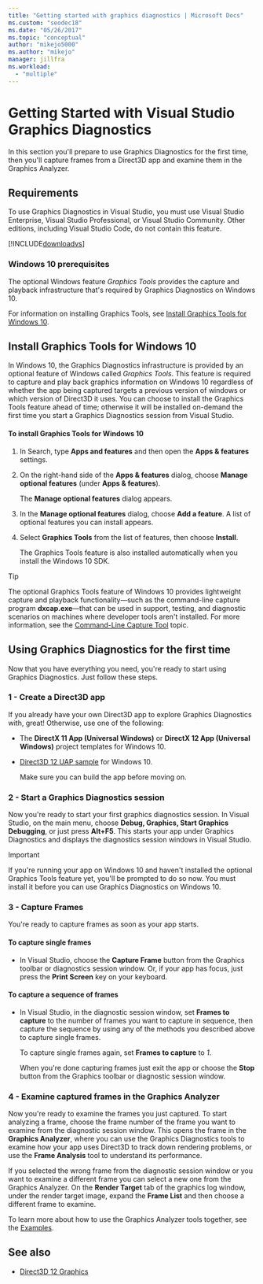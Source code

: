 ```yaml
---
title: "Getting started with graphics diagnostics | Microsoft Docs"
ms.custom: "seodec18"
ms.date: "05/26/2017"
ms.topic: "conceptual"
author: "mikejo5000"
ms.author: "mikejo"
manager: jillfra
ms.workload:
  - "multiple"
---
```

# Getting Started with Visual Studio Graphics Diagnostics
In this section you'll prepare to use Graphics Diagnostics for the first time, then you'll capture frames from a Direct3D app and examine them in the Graphics Analyzer.

## Requirements
 To use Graphics Diagnostics in Visual Studio, you must use Visual Studio Enterprise, Visual Studio Professional, or Visual Studio Community.  Other editions, including Visual Studio Code, do not contain this feature.

 [!INCLUDE[downloadvs](../includes/downloadvs_md.md)]

### Windows 10 prerequisites
 The optional Windows feature *Graphics Tools* provides the capture and playback infrastructure that's required by Graphics Diagnostics on Windows 10.

 For information on installing Graphics Tools, see [Install Graphics Tools for Windows 10](#InstallGraphicsTools).

## <a name="InstallGraphicsTools"></a> Install Graphics Tools for Windows 10
 In Windows 10, the Graphics Diagnostics infrastructure is provided by an optional feature of Windows called *Graphics Tools*. This feature is required to capture and play back graphics information on Windows 10 regardless of whether the app being captured targets a previous version of windows or which version of Direct3D it uses. You can choose to install the Graphics Tools feature ahead of time; otherwise it will be installed on-demand the first time you start a Graphics Diagnostics session from Visual Studio.

#### To install Graphics Tools for Windows 10

1. In Search, type **Apps and features** and then open the **Apps & features** settings.

2. On the right-hand side of the **Apps & features** dialog, choose **Manage optional features** (under **Apps & features**).

   The **Manage optional features** dialog appears.

3. In the **Manage optional features** dialog, choose **Add a feature**. A list of optional features you can install appears.

4. Select **Graphics Tools** from the list of features, then choose **Install**.

   The Graphics Tools feature is also installed automatically when you install the Windows 10 SDK.

> [!TIP]
> The optional Graphics Tools feature of Windows 10 provides lightweight capture and playback functionality—such as the command-line capture program **dxcap.exe**—that can be used in support, testing, and diagnostic scenarios on machines where developer tools aren't installed. For more information, see the [Command-Line Capture Tool](command-line-capture-tool.md) topic.

## Using Graphics Diagnostics for the first time
 Now that you have everything you need, you're ready to start using Graphics Diagnostics. Just follow these steps.

### 1 - Create a Direct3D app
 If you already have your own Direct3D app to explore Graphics Diagnostics with, great! Otherwise, use one of the following:

- The **DirectX 11 App (Universal Windows)** or **DirectX 12 App (Universal Windows)** project templates for Windows 10.
- [Direct3D 12 UAP sample](https://code.msdn.microsoft.com/Direct3D-12-UAP-Sample-ecb1779f) for Windows 10.

  Make sure you can build the app before moving on.

### 2 - Start a Graphics Diagnostics session
 Now you're ready to start your first graphics diagnostics session. In Visual Studio, on the main menu, choose **Debug, Graphics, Start Graphics Debugging**, or just press **Alt+F5**. This starts your app under Graphics Diagnostics and displays the diagnostics session windows in Visual Studio.

> [!IMPORTANT]
> If you're running your app on Windows 10 and haven't installed the optional Graphics Tools feature yet, you'll be prompted to do so now. You must install it before you can use Graphics Diagnostics on Windows 10.

### 3 - Capture Frames
 You're ready to capture frames as soon as your app starts.

#### To capture single frames

- In Visual Studio, choose the **Capture Frame** button from the Graphics toolbar or diagnostics session window. Or, if your app has focus, just press the **Print Screen** key on your keyboard.

#### To capture a sequence of frames

- In Visual Studio, in the diagnostic session window, set **Frames to capture** to the number of frames you want to capture in sequence, then capture the sequence by using any of the methods you described above to capture single frames.

   To capture single frames again, set **Frames to capture** to *1*.

  When you're done capturing frames just exit the app or choose the **Stop** button from the Graphics toolbar or diagnostic session window.

### 4 - Examine captured frames in the Graphics Analyzer
 Now you're ready to examine the frames you just captured. To start analyzing a frame, choose the frame number of the frame you want to examine from the diagnostic session window. This opens the frame in the **Graphics Analyzer**, where you can use the Graphics Diagnostics tools to examine how your app uses Direct3D to track down rendering problems, or use the **Frame Analysis** tool to understand its performance.

 If you selected the wrong frame from the diagnostic session window or you want to examine a different frame you can select a new one from the Graphics Analyzer. On the **Render Target** tab of the graphics log window, under the render target image, expand the **Frame List** and then choose a different frame to examine.

 To learn more about how to use the Graphics Analyzer tools together, see the [Examples](graphics-diagnostics-examples.md).

## See also
- [Direct3D 12 Graphics](/windows/desktop/direct3d12/direct3d-12-graphics)